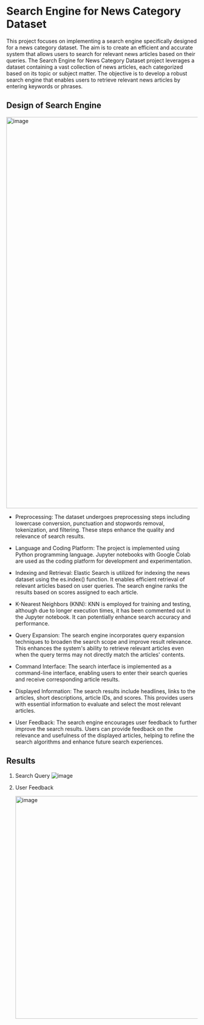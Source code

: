 # Search Engine for News Category Dataset

This project focuses on implementing a search engine specifically designed for a news category dataset. The aim is to create an efficient and accurate system that allows users to search for relevant news articles based on their queries. The Search Engine for News Category Dataset project leverages a dataset containing a vast collection of news articles, each categorized based on its topic or subject matter. The objective is to develop a robust search engine that enables users to retrieve relevant news articles by entering keywords or phrases.

## Design of Search Engine

<img width="1028" alt="image" src="https://github.com/suman-rathaur/Search-Engine/assets/127435701/a6a13d54-3897-4c24-bb59-4c22f6c909b3">

- Preprocessing: The dataset undergoes preprocessing steps including lowercase conversion, punctuation and stopwords removal, tokenization, and filtering. These steps enhance the quality and relevance of search results.

- Language and Coding Platform: The project is implemented using Python programming language. Jupyter notebooks with Google Colab are used as the coding platform for development and experimentation.

- Indexing and Retrieval: Elastic Search is utilized for indexing the news dataset using the es.index() function. It enables efficient retrieval of relevant articles based on user queries. The search engine ranks the results based on scores assigned to each article.

- K-Nearest Neighbors (KNN): KNN is employed for training and testing, although due to longer execution times, it has been commented out in the Jupyter notebook. It can potentially enhance search accuracy and performance.

- Query Expansion: The search engine incorporates query expansion techniques to broaden the search scope and improve result relevance. This enhances the system's ability to retrieve relevant articles even when the query terms may not directly match the articles' contents.

- Command Interface: The search interface is implemented as a command-line interface, enabling users to enter their search queries and receive corresponding article results.

- Displayed Information: The search results include headlines, links to the articles, short descriptions, article IDs, and scores. This provides users with essential information to evaluate and select the most relevant articles.

- User Feedback: The search engine encourages user feedback to further improve the search results. Users can provide feedback on the relevance and usefulness of the displayed articles, helping to refine the search algorithms and enhance future search experiences.

 ## Results
 1. Search Query
 ![image](https://github.com/suman-rathaur/Search-Engine/assets/127435701/cbd5feb0-23f8-4a17-8bdc-bbbc8b7193cb)

2. User Feedback

    <img width="585" alt="image" src="https://github.com/suman-rathaur/Search-Engine/assets/127435701/623660c0-ff8a-4f43-ad63-97511e6c9dae">
